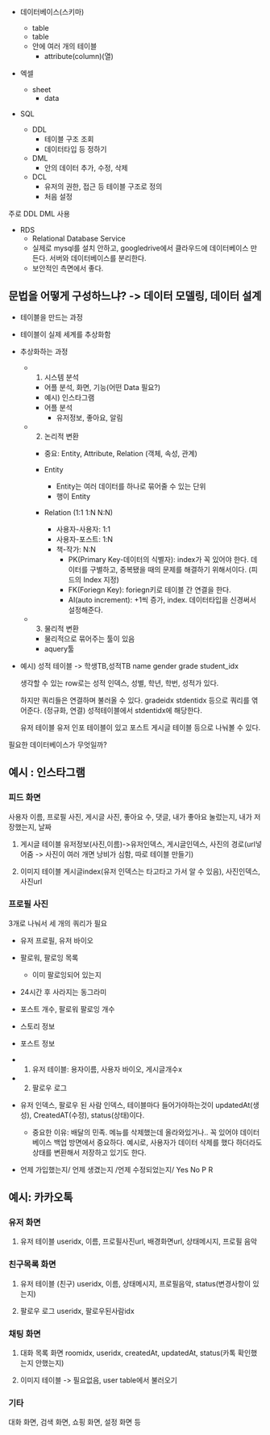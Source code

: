 * 데이터베이스(스키마)
    * table
    * table
    * 안에 여러 개의 테이블
        * attribute(column)(열)

* 엑셀
    * sheet
        * data

* SQL
    * DDL
        - 테이블 구조 조회
        - 데이터타입 등 정하기
    * DML
        - 안의 데이터 추가, 수정, 삭제
    * DCL
        - 유저의 권한, 접근 등 테이블 구조로 정의
        - 처음 설정

주로 DDL DML 사용

* RDS
    * Relational Database Service
    * 실제로 mysql를 설치 안하고, googledrive에서 클라우드에 데이터베이스 만든다. 서버와 데이터베이스를 분리한다.
    * 보안적인 측면에서 좋다.

## 문법을 어떻게 구성하느냐? -> 데이터 모델링, 데이터 설계
* 테이블을 만드는 과정
* 테이블이 실제 세계를 추상화함
* 추상화하는 과정 
    * 1. 시스템 분석
        * 어플 분석, 화면, 기능(어떤 Data 필요?)
        * 예시) 인스타그램
        * 어플 분석
            * 유저정보, 좋아요, 알림
    * 2. 논리적 변환
        * 중요: Entity, Attribute, Relation (객체, 속성, 관계)

        * Entity
            * Entity는 여러 데이터를 하나로 묶어줄 수 있는 단위
            * 행이 Entity

        * Relation (1:1 1:N N:N)
            * 사용자-사용자: 1:1
            * 사용자-포스트: 1:N
            * 책-작가: N:N
                * PK(Primary Key-데이터의 식별자): index가 꼭 있어야 한다. 데이터를 구별하고, 중복됐을 때의 문제를 해결하기 위해서이다. (피드의 Index 지정)
                * FK(Foriegn Key): foriegn키로 테이블 간 연결을 한다. 
                * AI(auto increment): +1씩 증가, index. 데이터타입을 신경써서 설정해준다.
    * 3. 물리적 변환
        * 물리적으로 묶어주는 툴이 있음
        * aquery툴

* 예시)
    성적 테이블 -> 학생TB,성적TB 
                name  gender  grade
    student_idx 
                
    생각할 수 있는 row로는 성적 인덱스, 성별, 학년, 학번, 성적가 있다.

    하지만 쿼리들은 연결하며 불러올 수 있다. gradeidx stdentidx 등으로 쿼리를 엮어준다. (정규화, 연결) 성적테이블에서 stdentidx에 해당한다. 

    유저 테이블 유저 인포 테이블이 있고 포스트 게시글 테이블 등으로 나눠볼 수 있다.

필요한 데이터베이스가 무엇일까?
## 예시 : 인스타그램

### 피드 화면
사용자 이름, 프로필 사진, 게시글 사진, 좋아요 수, 댓글, 내가 좋아요 눌렀는지, 내가 저장했는지, 날짜

1) 게시글 테이블
    유저정보(사진,이름)->유저인덱스, 게시글인덱스, 사진의 경로(url넣어줌 -> 사진이 여러 개면 낭비가 심함, 따로 테이블 만들기)

2) 이미지 테이블
    게시글index(유저 인덱스는 타고타고 가서 알 수 있음), 사진인덱스, 사진url


### 프로필 사진

3개로 나눠서 세 개의 쿼리가 필요

* 유저 프로필, 유저 바이오
* 팔로워, 팔로잉 목록
    * 이미 팔로잉되어 있는지
* 24시간 후 사라지는 동그라미
* 포스트 개수, 팔로워 팔로잉 개수


* 스토리 정보


* 포스트 정보


* 1. 유저 테이블: 용자이름, 사용자 바이오, 게시글개수x
* 2. 팔로우 로그 


* 유저 인덱스, 팔로우 된 사람 인덱스, 테이블마다 들어가야하는것이 updatedAt(생성), CreatedAT(수정), status(상태)이다.
    * 중요한 이유: 배달의 민족. 메뉴를 삭제했는데 올라와있거나.. 꼭 있어야 데이터베이스 백업 방면에서 중요하다. 예시로, 사용자가 데이터 삭제를 했다 하더라도 상태를 변환해서 저장하고 있기도 한다.
* 언제 가입했는지/ 언제 생겼는지 /언제 수정되었는지/ Yes No P R 

## 예시: 카카오톡

### 유저 화면
1) 유저 테이블
useridx, 이름, 프로필사진url, 배경화면url, 상태메시지, 프로필 음악

### 친구목록 화면
1) 유저 테이블 (친구)
useridx, 이름, 상태메시지, 프로필음악, status(변경사항이 있는지)

2) 팔로우 로그
useridx, 팔로우된사람idx

### 채팅 화면
1) 대화 목록 화면
roomidx, useridx, createdAt, updatedAt, status(카톡 확인했는지 안했는지)

2) 이미지 테이블 -> 필요없음, user table에서 불러오기

### 기타
대화 화면, 검색 화면, 쇼핑 화면, 설정 화면 등

